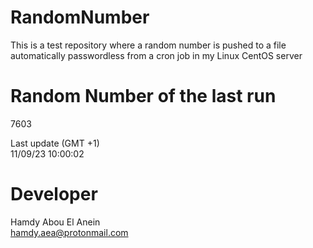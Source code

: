 # RandomNumber    
This is a test repository where a random number is pushed to a file automatically passwordless from a cron job in my Linux CentOS server    
# Random Number of the last run   
7603
      
Last update (GMT +1)    
11/09/23 10:00:02
# Developer    
Hamdy Abou El Anein   
hamdy.aea@protonmail.com
